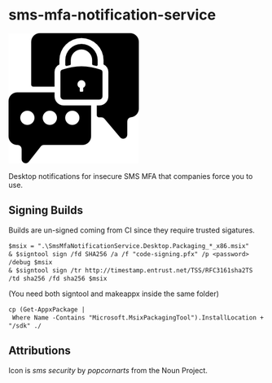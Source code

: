 # sms-mfa-notification-service

![icon](./assets/icon.png)

Desktop notifications for insecure SMS MFA that companies force you to use.

## Signing Builds

Builds are un-signed coming from CI since they require trusted sigatures.

```
$msix = ".\SmsMfaNotificationService.Desktop.Packaging_*_x86.msix"
& $signtool sign /fd SHA256 /a /f "code-signing.pfx" /p <password> /debug $msix
& $signtool sign /tr http://timestamp.entrust.net/TSS/RFC3161sha2TS /td sha256 /fd sha256 $msix
```

(You need both signtool and makeappx inside the same folder)

```
cp (Get-AppxPackage |
 Where Name -Contains "Microsoft.MsixPackagingTool").InstallLocation + "/sdk" ./
```

## Attributions

Icon is _sms security_ by _popcornarts_ from the Noun Project.
